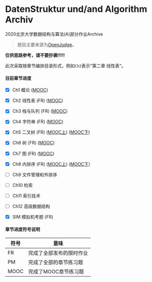 # DatenStruktur und/and Algorithm Archiv
 2020北京大学数据结构与算法(A)部分作业Archive

> 题目主要来源为[OpenJudge](http://dsa.openjudge.cn/)。

**仅供思路参考，请不要抄袭!!!!!**

此次采取按章节编排目录形式，例如`Ch2`表示"第二章 线性表"。

#### 目前章节进度

- [x] Ch1 概论 ([MOOC](https://github.com/wr786/DatenStruktur-und-Algorithm-Archiv/tree/master/MOOC/Ch1.md))
- [x] Ch2 线性表 (FR) ([MOOC](https://github.com/wr786/DatenStruktur-und-Algorithm-Archiv/tree/master/MOOC/Ch2.md))
- [x] Ch3 栈与队列 (FR) ([MOOC](https://github.com/wr786/DatenStruktur-und-Algorithm-Archiv/tree/master/MOOC/Ch3.md))
- [x] Ch4 字符串 (FR) ([MOOC](https://github.com/wr786/DatenStruktur-und-Algorithm-Archiv/tree/master/MOOC/Ch4.md))
- [x] Ch5 二叉树 (FR) ([MOOC上](https://github.com/wr786/DatenStruktur-und-Algorithm-Archiv/tree/master/MOOC/Ch5_I.md)) ([MOOC下](https://github.com/wr786/DatenStruktur-und-Algorithm-Archiv/tree/master/MOOC/Ch5_II.pdf))
- [x] Ch6 树 (FR) ([MOOC](https://github.com/wr786/DatenStruktur-und-Algorithm-Archiv/tree/master/MOOC/Ch6.pdf))
- [x] Ch7 图 (FR) ([MOOC](https://github.com/wr786/DatenStruktur-und-Algorithm-Archiv/tree/master/MOOC/Ch7.md))
- [x] Ch8 内排序 (FR) ([MOOC上](https://github.com/wr786/DatenStruktur-und-Algorithm-Archiv/tree/master/MOOC/Ch8_I.md)) ([MOOC下](https://github.com/wr786/DatenStruktur-und-Algorithm-Archiv/tree/master/MOOC/Ch8_II.md)）
- [ ] Ch9 文件管理和外排序
- [ ] Ch10 检索
- [ ] Ch11 索引技术
- [ ] Ch12 高级数据结构
- [x] SIM 模拟机考题 (FR)


#### 章节进度符号说明

| 符号 | 意味                     |
| ---- | ------------------------ |
| FR   | 完成了全部发布的限时作业 |
| PM   | 完成了全部的章节练习题   |
| MOOC | 完成了MOOC章节练习题     |

